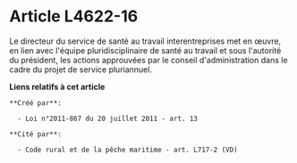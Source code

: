 # Article L4622-16

Le directeur du service de santé au travail interentreprises met en œuvre, en lien avec l'équipe pluridisciplinaire de santé
au travail et sous l'autorité du président, les actions approuvées par le conseil d'administration dans le cadre du projet de
service pluriannuel.

**Liens relatifs à cet article**

	**Créé par**:

	  - Loi n°2011-867 du 20 juillet 2011 - art. 13

	**Cité par**:

	  - Code rural et de la pêche maritime - art. L717-2 (VD)
